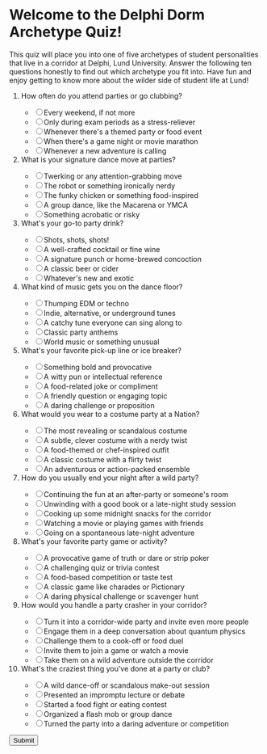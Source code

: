 <!DOCTYPE html>
<html>
<head>
	<title>Delphi Dorm Party Archetype Quiz proudly presented by ChatGPT</title>
</head>
<body>
	<h1>Welcome to the Delphi Dorm Archetype Quiz!</h1>
	<p>This quiz will place you into one of five archetypes of student personalities that live in a corridor at Delphi, Lund University. Answer the following ten questions honestly to find out which archetype you fit into. Have fun and enjoy getting to know more about the wilder side of student life at Lund!</p>
	<ol>
		<li>How often do you attend parties or go clubbing?</li>
		<ul>
			<li><input type="radio" name="question1" value="a">Every weekend, if not more</li>
			<li><input type="radio" name="question1" value="b">Only during exam periods as a stress-reliever</li>
			<li><input type="radio" name="question1" value="c">Whenever there's a themed party or food event</li>
			<li><input type="radio" name="question1" value="d">When there's a game night or movie marathon</li>
			<li><input type="radio" name="question1" value="e">Whenever a new adventure is calling</li>
		</ul>
		<li>What is your signature dance move at parties?</li>
		<ul>
			<li><input type="radio" name="question2" value="a">Twerking or any attention-grabbing move</li>
			<li><input type="radio" name="question2" value="b">The robot or something ironically nerdy</li>
			<li><input type="radio" name="question2" value="c">The funky chicken or something food-inspired</li>
			<li><input type="radio" name="question2" value="d">A group dance, like the Macarena or YMCA</li>
			<li><input type="radio" name="question2" value="e">Something acrobatic or risky</li>
		</ul>
		<li>What's your go-to party drink?</li>
		<ul>
			<li><input type="radio" name="question3" value="a">Shots, shots, shots!</li>
			<li><input type="radio" name="question3" value="b">A well-crafted cocktail or fine wine</li>
			<li><input type="radio" name="question3" value="c">A signature punch or home-brewed concoction</li>
			<li><input type="radio" name="question3" value="d">A classic beer or cider</li>
			<li><input type="radio" name="question3" value="e">Whatever's new and exotic</li>
		</ul>
		<li>What kind of music gets you on the dance floor?</li>
		<ul>
			<li><input type="radio" name="question4" value="a">Thumping EDM or techno</li>
			<li><input type="radio" name="question4" value="b">Indie, alternative, or underground tunes</li>
			<li><input type="radio" name="question4" value="c">A catchy tune everyone can sing along to</li>
			<li><input type="radio" name="question4" value="d">Classic party anthems</li>
			<li><input type="radio" name="question4"value="e">World music or something unusual</li>
</ul>
<li>What's your favorite pick-up line or ice breaker?</li>
<ul>
<li><input type="radio" name="question5" value="a">Something bold and provocative</li>
<li><input type="radio" name="question5" value="b">A witty pun or intellectual reference</li>
<li><input type="radio" name="question5" value="c">A food-related joke or compliment</li>
<li><input type="radio" name="question5" value="d">A friendly question or engaging topic</li>
<li><input type="radio" name="question5" value="e">A daring challenge or proposition</li>
</ul>
<li>What would you wear to a costume party at a Nation?</li>
<ul>
<li><input type="radio" name="question6" value="a">The most revealing or scandalous costume</li>
<li><input type="radio" name="question6" value="b">A subtle, clever costume with a nerdy twist</li>
<li><input type="radio" name="question6" value="c">A food-themed or chef-inspired outfit</li>
<li><input type="radio" name="question6" value="d">A classic costume with a flirty twist</li>
<li><input type="radio" name="question6" value="e">An adventurous or action-packed ensemble</li>
</ul>
<li>How do you usually end your night after a wild party?</li>
<ul>
<li><input type="radio" name="question7" value="a">Continuing the fun at an after-party or someone's room</li>
<li><input type="radio" name="question7" value="b">Unwinding with a good book or a late-night study session</li>
<li><input type="radio" name="question7" value="c">Cooking up some midnight snacks for the corridor</li>
<li><input type="radio" name="question7" value="d">Watching a movie or playing games with friends</li>
<li><input type="radio" name="question7" value="e">Going on a spontaneous late-night adventure</li>
</ul>
<li>What's your favorite party game or activity?</li>
<ul>
<li><input type="radio" name="question8" value="a">A provocative game of truth or dare or strip poker</li>
<li><input type="radio" name="question8" value="b">A challenging quiz or trivia contest</li>
<li><input type="radio" name="question8" value="c">A food-based competition or taste test</li>
<li><input type="radio" name="question8" value="d">A classic game like charades or Pictionary</li>
<li><input type="radio" name="question8" value="e">A daring physical challenge or scavenger hunt</li>
</ul>
<li>How would you handle a party crasher in your corridor?</li>
<ul>
<li><input type="radio" name="question9" value="a">Turn it into a corridor-wide party and invite even more people</li>
<li><input type="radio" name="question9" value="b">Engage them in a deep conversation about quantum physics</li>
<li><input type="radio" name="question9" value="c">Challenge them to a cook-off or food duel</li>
<li><input type="radio" name="question9" value="d">Invite them to join a game or watch a movie</li>
<li><input type="radio" name="question9" value="e">Take them on a wild adventure outside the corridor</li>
</ul>
<li>What's the craziest thing you've done at a party or club?</li>
<ul>
<li><input type="radio" name="question10" value="a">A wild dance-off or scandalous make-out session</li>
<li><input type="radio" name="question10" value="b">Presented an impromptu lecture or debate</li>
<li><input type="radio" name="question10" value="c">Started a food fight or eating contest</li>
<li><input type="radio" name="question10" value="d">Organized a flash mob or group dance</li>
<li><input type="radio" name="question10" value="e">Turned the party into a daring adventure or competition</li>
</ul>
</ol>
<button onclick="calculateResult()">Submit</button>
<div id="result"></div>
<script>
	function calculateResult() {
		let result = "";
		let aCount = 0;
		let bCount = 0;
		let cCount = 0;
		let dCount = 0;
		let eCount = 0;

		const question1 = document.querySelector('input[name="question1"]:checked').value;
		const question2 = document.querySelector('input[name="question2"]:checked').value;
		const question3 = document.querySelector('input[name="question3"]:checked').value;
		const question4 = document.querySelector('input[name="question4"]:checked').value;
		const question5 = document.querySelector('input[name="question5"]:checked').value;
		const question6 = document.querySelector('input[name="question6"]:checked').value;
		const question7 = document.querySelector('input[name="question7"]:checked').value;
		const question8 = document.querySelector('input[name="question8"]:checked').value;
		const question9 = document.querySelector('input[name="question9"]:checked').value;
		const question10 = document.querySelector('input[name="question10"]:checked').value;

		switch (question1) {
			case "a":
				aCount++;
				break;
			case "b":
				bCount++;
				break;
			case "c":
				cCount++;
				break;
			case "d":
				dCount++;
				break;
			case "e":
				eCount++;
				break;
		}

		switch (question2) {
			case "a":
				aCount++;
				break;
			case "b":
				bCount++;
				break;
			case "c":
				cCount++;
				break;
			case "d":
				dCount++;
				break;
			case "e":
				eCount++;
				break;
		}

		switch (question3) {
			case "a":
				aCount++;
				break;
			case "b":
				bCount++;
				break;
			case "c":
				cCount++;
				break;
			case "d":
				dCount++;
				break;
			case "e":
				eCount++;
				break;
		}

		switch (question4) {
			case ""a":
				aCount++;
				break;
				case "b":
				bCount++;
				break;
				case "c":
				cCount++;
				break;
				case "d":
				dCount++;
				break;
				case "e":
				eCount++;
				break;
				}

		switch (question5) {
			case "a":
				aCount++;
				break;
			case "b":
				bCount++;
				break;
			case "c":
				cCount++;
				break;
			case "d":
				dCount++;
				break;
			case "e":
				eCount++;
				break;
		}

		switch (question6) {
			case "a":
				aCount++;
				break;
			case "b":
				bCount++;
				break;
			case "c":
				cCount++;
				break;
			case "d":
				dCount++;
				break;
			case "e":
				eCount++;
				break;
		}

		switch (question7) {
			case "a":
				aCount++;
				break;
			case "b":
				bCount++;
				break;
			case "c":
				cCount++;
				break;
			case "d":
				dCount++;
				break;
			case "e":
				eCount++;
				break;
		}

		switch (question8) {
			case "a":
				aCount++;
				break;
			case "b":
				bCount++;
				break;
			case "c":
				cCount++;
				break;
			case "d":
				dCount++;
				break;
			case "e":
				eCount++;
				break;
		}

		switch (question9) {
			case "a":
				aCount++;
				break;
			case "b":
				bCount++;
				break;
			case "c":
				cCount++;
				break;
			case "d":
				dCount++;
				break;
			case "e":
				eCount++;
				break;
		}

		switch (question10) {
			case "a":
				aCount++;
				break;
			case "b":
				bCount++;
				break;
			case "c":
				cCount++;
				break;
			case "d":
				dCount++;
				break;
			case "e":
				eCount++;
				break;
		}

		if (aCount > bCount && aCount > cCount && aCount > dCount && aCount > eCount) {
			result = "The Wild Party Animal";
		} else if (bCount > aCount && bCount > cCount && bCount > dCount && bCount > eCount) {
			result = "The Intellectual Partier";
		} else if (cCount > aCount && cCount > bCount && cCount > dCount && cCount > eCount) {
			result = "The Foodie Reveler";
		} else if (dCount > aCount && dCount > bCount && dCount > cCount && dCount > eCount) {
			result = "The Social Gamer";
		} else {
			result = "The Daring Adventurer";
		}

		document.getElementById("result").innerHTML = result;
	}
</script>
</body>
</html>
